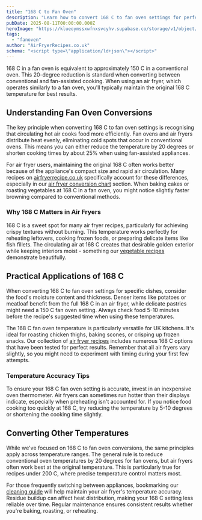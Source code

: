 ```yaml
---
title: "168 C to Fan Oven"
description: "Learn how to convert 168 C to fan oven settings for perfect air frying. Includes temperature charts and cooking tips for UK kitchens."
pubDate: 2025-08-11T00:00:00.000Z
heroImage: "https://klueoymssxwfnxsvcyhv.supabase.co/storage/v1/object/public/md/168-c-to-fan-oven-4883961e.png"
tags:
  - "fanoven"
author: "AirFryerRecipes.co.uk"
schema: "<script type=\"application/ld+json\"></script>"
---
```


<p>168 C in a fan oven is equivalent to approximately 150 C in a conventional oven. This 20-degree reduction is standard when converting between conventional and fan-assisted cooking. When using an air fryer, which operates similarly to a fan oven, you'll typically maintain the original 168 C temperature for best results.</p>

<h2>Understanding Fan Oven Conversions</h2>
<p>The key principle when converting 168 C to fan oven settings is recognising that circulating hot air cooks food more efficiently. Fan ovens and air fryers distribute heat evenly, eliminating cold spots that occur in conventional ovens. This means you can either reduce the temperature by 20 degrees or shorten cooking times by about 25% when using fan-assisted appliances.</p>
<p>For air fryer users, maintaining the original 168 C often works better because of the appliance's compact size and rapid air circulation. Many recipes on <a href=https://www.airfryerrecipe.co.uk>airfryerrecipe.co.uk</a> specifically account for these differences, especially in our <a href=https://www.airfryerrecipe.co.uk/air-fryer-conversion-chart>air fryer conversion chart</a> section. When baking cakes or roasting vegetables at 168 C in a fan oven, you might notice slightly faster browning compared to conventional methods.</p>

<h3>Why 168 C Matters in Air Fryers</h3>
<p>168 C is a sweet spot for many air fryer recipes, particularly for achieving crispy textures without burning. This temperature works perfectly for reheating leftovers, cooking frozen foods, or preparing delicate items like fish fillets. The circulating air at 168 C creates that desirable golden exterior while keeping interiors moist - something our <a href=https://www.airfryerrecipe.co.uk/recipe-category/vegetables>vegetable recipes</a> demonstrate beautifully.</p>

<h2>Practical Applications of 168 C</h2>
<p>When converting 168 C to fan oven settings for specific dishes, consider the food's moisture content and thickness. Denser items like potatoes or meatloaf benefit from the full 168 C in an air fryer, while delicate pastries might need a 150 C fan oven setting. Always check food 5-10 minutes before the recipe's suggested time when using these temperatures.</p>
<p>The 168 C fan oven temperature is particularly versatile for UK kitchens. It's ideal for roasting chicken thighs, baking scones, or crisping up frozen snacks. Our collection of <a href=https://www.airfryerrecipe.co.uk/recipes>air fryer recipes</a> includes numerous 168 C options that have been tested for perfect results. Remember that all air fryers vary slightly, so you might need to experiment with timing during your first few attempts.</p>

<h3>Temperature Accuracy Tips</h3>
<p>To ensure your 168 C fan oven setting is accurate, invest in an inexpensive oven thermometer. Air fryers can sometimes run hotter than their displays indicate, especially when preheating isn't accounted for. If you notice food cooking too quickly at 168 C, try reducing the temperature by 5-10 degrees or shortening the cooking time slightly.</p>

<h2>Converting Other Temperatures</h2>
<p>While we've focused on 168 C to fan oven conversions, the same principles apply across temperature ranges. The general rule is to reduce conventional oven temperatures by 20 degrees for fan ovens, but air fryers often work best at the original temperature. This is particularly true for recipes under 200 C, where precise temperature control matters most.</p>
<p>For those frequently switching between appliances, bookmarking our <a href=https://www.airfryerrecipe.co.uk/air-fryer-cleaner>cleaning guide</a> will help maintain your air fryer's temperature accuracy. Residue buildup can affect heat distribution, making your 168 C setting less reliable over time. Regular maintenance ensures consistent results whether you're baking, roasting, or reheating.</p>
